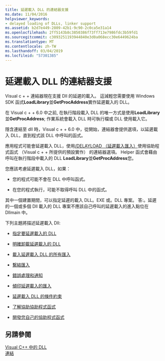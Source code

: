 ```yaml
---
title: 延遲載入 DLL 的連結器支援
ms.date: 11/04/2016
helpviewer_keywords:
- delayed loading of DLLs, linker support
ms.assetid: b2d7e449-2809-42b1-9c90-2c0ca5e31a14
ms.openlocfilehash: 2ff5143b8c3850386f73ff713e7986fdc3b59fd1
ms.sourcegitcommit: c3093251193944840e3d0a068ecc30e6449624ba
ms.translationtype: MT
ms.contentlocale: zh-TW
ms.lasthandoff: 03/04/2019
ms.locfileid: "57301385"
---
```

# <a name="linker-support-for-delay-loaded-dlls"></a>延遲載入 DLL 的連結器支援

Visual c + + 連結器現在支援 Dll 的延遲的載入。 這減輕您需要使用 Windows SDK 函式**LoadLibrary**並**GetProcAddress**實作延遲載入的 DLL。

在 Visual c + + 6.0 中之前, 在執行階段載入 DLL 的唯一方式是使用**LoadLibrary**並**GetProcAddress**; 作業系統會載入 DLL 時可執行檔或 DLL 使用載入它。

隱含連結至 dll 時，Visual c + + 6.0 中，從開始，連結器會提供選項，以延遲載入 DLL，直到程式該 DLL 中呼叫的函式。

應用程式可能會延遲載入 DLL，使用[/DELAYLOAD （延遲載入匯入）](../../build/reference/delayload-delay-load-import.md)使用協助程式函式 （Visual c + + 所提供的預設實作） 的連結器選項。 Helper 函式會藉由呼叫在執行階段中載入的 DLL **LoadLibrary**並**GetProcAddress**您。

您應該考慮延遲載入 DLL，如果：

- 您的程式可能不會在 DLL 中呼叫函式。

- 在您的程式執行，可能不取得呼叫 DLL 中的函式。

其中一個建置期間，可以指定延遲的載入 DLL。EXE 或。DLL 專案。 答:。延遲的一個或多個 Dll 載入的 DLL 專案不應該自己呼叫的延遲載入的進入點位在 Dllmain 中。

下列主題將描述延遲載入 Dll:

- [指定要延遲載入的 DLL](../../build/reference/specifying-dlls-to-delay-load.md)

- [明確卸載延遲載入的 DLL](../../build/reference/explicitly-unloading-a-delay-loaded-dll.md)

- [載入延遲載入 DLL 的所有匯入](../../build/reference/loading-all-imports-for-a-delay-loaded-dll.md)

- [繫結匯入](../../build/reference/binding-imports.md)

- [錯誤處理和通知](../../build/reference/error-handling-and-notification.md)

- [傾印延遲載入的匯入](../../build/reference/dumping-delay-loaded-imports.md)

- [延遲載入 DLL 的條件約束](../../build/reference/constraints-of-delay-loading-dlls.md)

- [了解協助協助程式函式](understanding-the-helper-function.md)

- [開發您自己的協助程式函式](../../build/reference/developing-your-own-helper-function.md)

## <a name="see-also"></a>另請參閱

[Visual C++ 中的 DLL](../../build/dlls-in-visual-cpp.md)<br/>
[連結](../../build/reference/linking.md)

